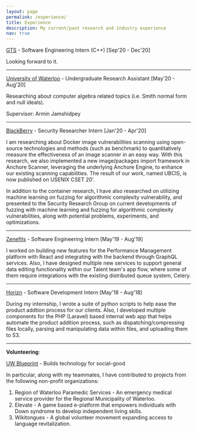 ```yaml
---
layout: page
permalink: /experience/
title: Experience
description: My current/past research and industry experience
nav: true
---
```


[GTS](https://gtsx.com) - Software Engineering Intern (C++) [Sep'20 - Dec'20]

Looking forward to it.

---

[University of Waterloo](https://uwaterloo.ca) - Undergraduate Research Assistant [May'20 - Aug'20]

Researching about computer algebra related topics (i.e. Smith normal form and null ideals). 

Supervisor: Armin Jamshidpey

---


[BlackBerry](https://www.blackberry.com/us/en) - Security Researcher Intern [Jan'20 - Apr'20]

I am researching about Docker image vulnerabilities scanning using open-source technologies and methods (such as benchmark) to quantitatively measure the effectiveness of an image scanner in an easy way. With this research, we also implemented a new image/packages import framework in Anchore Scanner, leveraging the underlying Anchore Engine, to enhance our existing scanning capabilities. The result of our work, named UBCIS, is now published on USENIX CSET 20'.

In addition to the container research, I have also researched on utilizing machine learning on fuzzing for algorithmic complexity vulnerability, and presented to the Security Research Group on current developments of fuzzing with machine learning and fuzzing for algorithmic complexity vulnerabilities, along with potential problems, experiments, and optimizations.

---

[Zenefits](https://www.zenefits.com/) - Software Engineering Intern [May'19 - Aug'19]

I worked on building new features for the Performance Management platform with React and integrating with the backend through GraphQL services. Also, I have designed multiple new services to support general data editing functionality within our Talent team's app flow, where some of them require integrations with the existing distributed queue system, Celery.

---

[Horizn](https://horizn.com/) - Software Development Intern [May'18 - Aug'18]

During my internship, I wrote a suite of python scripts to help ease the product addtion process for our clients. Also, I developed multiple components for the PHP (Laravel) based internal web app that helps automate the product addition process, such as dispatching/compressing files locally, parsing and manipulating data within files, and uploading them to S3. 

---

__Volunteering__:

[UW Blueprint](https://uwblueprint.com) - Builds technology for social-good

In particular, along with my teammates, I have contributed to projects from the following non-profit organizations:

1. Region of Waterloo Paramedic Services - An emergency medical service provider for the Regional Municipality of Waterloo. 
2. Elevate - A game based e-platform that empowers individuals with Down syndrome to develop independent living skills.
3. Wikitongues - A global volunteer movement expanding access to language revitalization.

